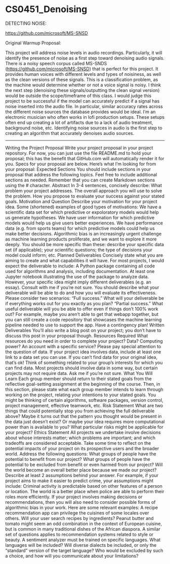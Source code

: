 # CS0451_Denoising

DETECTING NOISE:

https://github.com/microsoft/MS-SNSD


Original Warmup Proposal:

This project will address noise levels in audio recordings. Particularly, it will identify the presence of noise as a first step toward denoising audio signals.
There is a noisy speech corpus called MS-SNDS (https://github.com/microsoft/MS-SNSD) that is perfect for this project. It provides human voices with different levels and types of noisiness, as well as the clean versions of these signals.
This is a classification problem, as the machine would determine whether or not a voice signal is noisy. I think the next step (denoising these signals/outputting the clean signal version) would be outside the scope/timeframe of this class.
I would judge this project to be successful if the model can accurately predict if a signal has noise inserted into the audio file. In particular, similar accuracy rates across the different noise sources the database provides would be ideal.
I’m an electronic musician who often works in lofi production setups. These setups often end up creating a lot of artifacts due to a lack of audio treatment, background noise, etc. Identifying noise sources in audio is the first step to creating an algorithm that accurately denoises audio sources.


________________________________________________________________________________________________

Writing the Project Proposal
Write your project proposal in your project repository. For now, you can just use the file README.md to hold your proposal; this has the benefit that GitHub.com will automatically render it for you. Specs for your proposal are below. Here’s what I’m looking for from your proposal:
Expected Sections
You should include sections in your proposal that address the following topics. Feel free to include additional sections as needed. Remember that you can create Markdown sections using the # character.
Abstract
In 3-4 sentences, concisely describe:
What problem your project addresses.
The overall approach you will use to solve the problem.
How you propose to evaluate your success against your stated goals.
Motivation and Question
Describe your motivation for your project idea. Some (shortened) examples of good types of motivations:
We have a scientific data set for which predictive or expoloratory models would help us generate hypotheses.
We have user information for which predictive models would help us give users better experiences.
We have performance data (e.g. from sports teams) for which predictive models could help us make better decisions.
Algorithmic bias is an increasingly urgent challenge as machine learning products proliferate, and we want to explore it more deeply.
You should be more specific than these: describe your specific data set (if applicable); your scientific questions; the type of decisions your model could inform; etc.
Planned Deliverables
Concisely state what you are aiming to create and what capabilities it will have. For most projects, I would expect the deliverable to include:
A Python package containing all code used for algorithms and analysis, including documentation.
At least one Jupyter notebook illustrating the use of the package to analyze data.
However, your specific idea might imply different deliverables (e.g. an essay). Consult with me if you’re not sure.
You should describe what your deliverable will be able to do and how you will evaluate its effectiveness. Please consider two scenarios:
“Full success.” What will your deliverable be if everything works out for you exactly as you plan?
“Partial success.” What useful deliverable will you be able to offer even if things don’t 100% work out? For example, maybe you aren’t able to get that webapp together, but you can still create a code repository that showcases the machine learning pipeline needed to use to support the app. Have a contingency plan!
Written Deliverables
You’ll also write a blog post on your project; you don’t have to discuss this post in your proposal though.
Resources Required
What resources do you need in order to complete your project? Data? Computing power? An account with a specific service?
Please pay special attention to the question of data. If your project idea involves data, include at least one link to a data set you can use. If you can’t find data for your original idea, that’s ok! Think of something related to your group’s interests for which you can find data.
Most projects should involve data in some way, but certain projects may not require data. Ask me if you’re not sure.
What You Will Learn
Each group member should return to their stated goals from the reflective goal-setting assignment at the beginning of the course. Then, in this section, please state what each group member intends to learn through working on the project, relating your intentions to your stated goals. You might be thinking of certain algorithms, software packages, version control, project management, effective teamwork, etc.
Risk Statement
What are two things that could potentially stop you from achieving the full deliverable above? Maybe it turns out that the pattern you thought would be present in the data just doesn’t exist? Or maybe your idea requires more computational power than is available to you? What particular risks might be applicable for your project?
Ethics Statement
All projects we undertake involve decisions about whose interests matter; which problems are important; and which tradeoffs are considered acceptable. Take some time to reflect on the potential impacts of your project on its prospective users and the broader world. Address the following questions:
What groups of people have the potential to benefit from our project?
What groups of people have the potential to be excluded from benefit or even harmed from our project?
Will the world become an overall better place because we made our project? Describe at least 2 assumptions behind your answer. For example, if your project aims to make it easier to predict crime, your assumptions might include:
Criminal activity is predictable based on other features of a person or location.
The world is a better place when police are able to perform their roles more efficiently.
If your project involves making decisions or recommendations, then you will also need to consider possible forms of algorithmic bias in your work. Here are some relevant examples:
A recipe recommendation app can privilege the cuisines of some locales over others. Will your user search recipes by ingredients? Peanut butter and tomato might seem an odd combination in the context of European cuisine, but is common in many traditional dishes of the African diaspora. A similar set of questions applies to recommendation systems related to style or beauty.
A sentiment analyzer must be trained on specific languages. What languages will be included? Will diverse dialects be included, or only the “standard” version of the target language? Who would be excluded by such a choice, and how will you communicate about your limitations?

